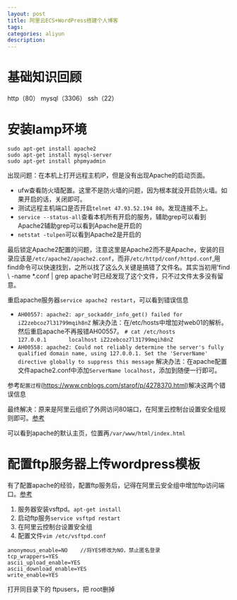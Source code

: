 ```yaml
---
layout: post
title: 阿里云ECS+WordPress搭建个人博客
tags:
categories: aliyun
description:
---
```


# 基础知识回顾
http（80） mysql（3306） ssh（22）

# 安装lamp环境
```
sudo apt-get install apache2
sudo apt-get install mysql-server
sudo apt-get install phpmyadmin
```

出现问题：在本机上打开远程主机IP，但是没有出现Apache的启动页面。

* ufw查看防火墙配置。这里不是防火墙的问题，因为根本就没开启防火墙。如果开启的话，关闭即可。
* 测试远程主机端口是否开启`telnet 47.93.52.194 80`。发现连接不上。
* `service --status-all`查看本机所有开启的服务，辅助grep可以看到Apache2辅助grep可以看到Apache是开启的
* `netstat -tulpen`可以看到Apache2是开启的

最后锁定Apache2配置的问题，注意这里是Apache2而不是Apache，安装的目录应该是`/etc/apache2/apache2.conf`，而非`/etc/httpd/conf/httpd.conf`,用find命令可以快速找到，之所以找了这么久关键是搞错了文件名。其实当初用'find \ -name \*.conf | grep apache'时已经发现了这个文件，只不过文件太多没有留意。

重启apache服务器`service apache2 restart`，可以看到错误信息
* `AH00557: apache2: apr_sockaddr_info_get() failed for iZ2zebcoz7l31799mqih8nZ`
解决办法：在/etc/hosts中增加对web01的解析。然后重启apache不再报错AH00557。
`# cat /etc/hosts`                   
`127.0.0.1       localhost iZ2zebcoz7l31799mqih8nZ`
* `AH00558: apache2: Could not reliably determine the server's fully qualified domain name, using 127.0.0.1. Set the 'ServerName' directive globally to suppress this message`
解决办法：在apache配置文件apache2.conf中添加`ServerName localhost`，添加到随便一行即可。

参考`配置过程`(https://www.cnblogs.com/starof/p/4278370.html)解决这两个错误信息

最终解决：原来是阿里云组织了外网访问80端口，在阿里云控制台设置安全组规则即可。[参考](https://blog.csdn.net/qq_37608398/article/details/78163086)

可以看到apache的默认主页，位置再`/var/www/html/index.html`

# 配置ftp服务器上传wordpress模板
有了配置apache的经验，配置ftp服务后，记得在阿里云安全组中增加ftp访问端口。[参考](https://www.jianshu.com/p/f1d011d2d50b)


1. 服务器安装vsftpd。`apt-get install`
2. 启动ftp服务`service vsftpd restart`
3. 在阿里云控制台设置安全组
4. 配置文件`vim /etc/vsftpd.conf`

```
anonymous_enable=NO    //将YES修改为NO，禁止匿名登录
tcp_wrappers=YES
ascii_upload_enable=YES
ascii_download_enable=YES
write_enable=YES
```
打开同目录下的 ftpusers，把 root删掉

